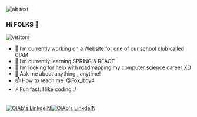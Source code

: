 ![alt text](https://91b6be3bd2294a24b7b5-da4c182123f5956a3d22aa43eb816232.ssl.cf1.rackcdn.com/contentItem-6837808-55847811-plyog6m0norln-or.png)


### Hi FOLKS 👋
![visitors](https://visitor-badge.laobi.icu/badge?page_id=AmineArif1)

- 🔭 I’m currently working on a Website for one of our school club called CIAM 
- 🌱 I’m currently learning SPRING & REACT
- 🤔 I’m looking for help with roadmapping my computer science career XD
- 💬 Ask me about anything , anytime!
- 📫 How to reach me: @Fox_boy4
- ⚡ Fun fact: I like coding :/

<div style="display:flex">
<p>
  <a href="https://www.linkedin.com/in/amine-el-arif-b1b42b122/" target="_blank"><img alt="OiAb's LinkdeIN" src="https://img.shields.io/badge/linkedin-%230077B5.svg?&style=for-the-badge&logo=linkedin&logoColor=white" /></a>
</p>
	<!-- /twitter/follow/:user?label=Follo -->
<p>
  <a href="https://twitter.com/Fox_boy4" target="_blank"><img alt="OiAb's LinkdeIN" src="https://img.shields.io/twitter/follow/:user?label=Follo" /></a>
</p>
</div>
